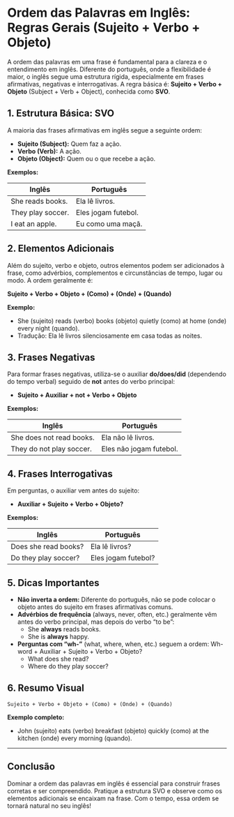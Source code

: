 
# Ordem das Palavras em Inglês: Regras Gerais (Sujeito + Verbo + Objeto)

A ordem das palavras em uma frase é fundamental para a clareza e o entendimento em inglês. Diferente do português, onde a flexibilidade é maior, o inglês segue uma estrutura rígida, especialmente em frases afirmativas, negativas e interrogativas. A regra básica é: **Sujeito + Verbo + Objeto** (Subject + Verb + Object), conhecida como **SVO**.

## 1. Estrutura Básica: SVO

A maioria das frases afirmativas em inglês segue a seguinte ordem:

- **Sujeito (Subject):** Quem faz a ação.
- **Verbo (Verb):** A ação.
- **Objeto (Object):** Quem ou o que recebe a ação.

**Exemplos:**

| Inglês                | Português                |
|-----------------------|-------------------------|
| She reads books.      | Ela lê livros.          |
| They play soccer.     | Eles jogam futebol.     |
| I eat an apple.       | Eu como uma maçã.       |

## 2. Elementos Adicionais

Além do sujeito, verbo e objeto, outros elementos podem ser adicionados à frase, como advérbios, complementos e circunstâncias de tempo, lugar ou modo. A ordem geralmente é:

**Sujeito + Verbo + Objeto + (Como) + (Onde) + (Quando)**

**Exemplo:**

- She (sujeito) reads (verbo) books (objeto) quietly (como) at home (onde) every night (quando).
- Tradução: Ela lê livros silenciosamente em casa todas as noites.

## 3. Frases Negativas

Para formar frases negativas, utiliza-se o auxiliar **do/does/did** (dependendo do tempo verbal) seguido de **not** antes do verbo principal:

- **Sujeito + Auxiliar + not + Verbo + Objeto**

**Exemplos:**

| Inglês                    | Português                |
|---------------------------|-------------------------|
| She does not read books.  | Ela não lê livros.      |
| They do not play soccer.  | Eles não jogam futebol. |

## 4. Frases Interrogativas

Em perguntas, o auxiliar vem antes do sujeito:

- **Auxiliar + Sujeito + Verbo + Objeto?**

**Exemplos:**

| Inglês                  | Português                |
|-------------------------|-------------------------|
| Does she read books?    | Ela lê livros?          |
| Do they play soccer?    | Eles jogam futebol?     |

## 5. Dicas Importantes

- **Não inverta a ordem:** Diferente do português, não se pode colocar o objeto antes do sujeito em frases afirmativas comuns.
- **Advérbios de frequência** (always, never, often, etc.) geralmente vêm antes do verbo principal, mas depois do verbo “to be”:
  - She **always** reads books.
  - She is **always** happy.
- **Perguntas com “wh-”** (what, where, when, etc.) seguem a ordem: Wh-word + Auxiliar + Sujeito + Verbo + Objeto?
  - What does she read?
  - Where do they play soccer?

## 6. Resumo Visual

```
Sujeito + Verbo + Objeto + (Como) + (Onde) + (Quando)
```

**Exemplo completo:**
- John (sujeito) eats (verbo) breakfast (objeto) quickly (como) at the kitchen (onde) every morning (quando).

---

## Conclusão

Dominar a ordem das palavras em inglês é essencial para construir frases corretas e ser compreendido. Pratique a estrutura SVO e observe como os elementos adicionais se encaixam na frase. Com o tempo, essa ordem se tornará natural no seu inglês!

```

